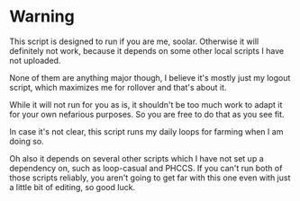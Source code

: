 # Warning

This script is designed to run if you are me, soolar. Otherwise it will definitely
not work, because it depends on some other local scripts I have not uploaded.

None of them are anything major though, I believe it's mostly just my logout
script, which maximizes me for rollover and that's about it.

While it will not run for you as is, it shouldn't be too much work to adapt it for
your own nefarious purposes. So you are free to do that as you see fit.

In case it's not clear, this script runs my daily loops for farming when I am doing so.

Oh also it depends on several other scripts which I have not set up a dependency on,
such as loop-casual and PHCCS. If you can't run both of those scripts reliably, you
aren't going to get far with this one even with just a little bit of editing, so good luck.
